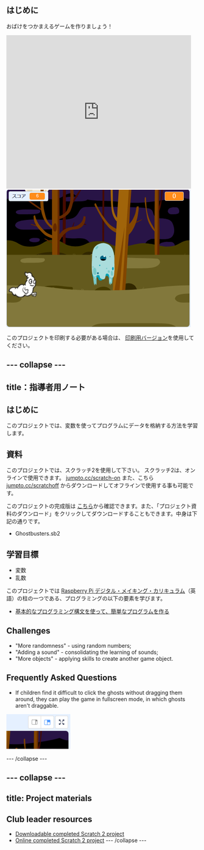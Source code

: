 ## はじめに

おばけをつかまえるゲームを作りましょう！

<div class="scratch-preview">
  <iframe allowtransparency="true" width="485" height="402" src="https://scratch.mit.edu/projects/embed/60787262/?autostart=false" frameborder="0"></iframe>
  <img src="images/ghost-final.png">
</div>

このプロジェクトを印刷する必要がある場合は、 [印刷用バージョン](https://projects.raspberrypi.org/en/projects/ghostbusters/print)を使用してください。

## \--- collapse \---

## title：指導者用ノート

## はじめに

このプロジェクトでは、変数を使ってプログラムにデータを格納する方法を学習します。

## 資料

このプロジェクトでは、スクラッチ2を使用して下さい。 スクラッチ2は、オンラインで使用できます。 [jumpto.cc/scratch-on](http://jumpto.cc/scratch-on) また、こちら[jumpto.cc/scratchoff](http://jumpto.cc/scratch-off) からダウンロードしてオフラインで使用する事も可能です。

このプロジェクトの完成版は [こちら](http://scratch.mit.edu/projects/60787262/#editor)から確認できます。また、「プロジェクト資料のダウンロード」をクリックしてダウンロードすることもできます。中身は下記の通りです。

* Ghostbusters.sb2

## 学習目標

* 変数
* 乱数

このプロジェクトでは [Raspberry Pi デジタル・メイキング・カリキュラム](http://rpf.io/curriculum)（英語）の柱の一つである、プログラミングの以下の要素を学びます。

* [基本的なプログラミング構文を使って、簡単なプログラムを作る](https://www.raspberrypi.org/curriculum/programming/creator)

## Challenges

* "More randomness" - using random numbers;
* "Adding a sound" - consolidating the learning of sounds;
* "More objects" - applying skills to create another game object.

## Frequently Asked Questions

* If children find it difficult to click the ghosts without dragging them around, they can play the game in fullscreen mode, in which ghosts aren't draggable.

![screenshot](images/ghost-fullscreen.png)

\--- /collapse \---

## \--- collapse \---

## title: Project materials

## Club leader resources

* [Downloadable completed Scratch 2 project](resources/Ghostbusters.sb2)
* [Online completed Scratch 2 project](http://scratch.mit.edu/projects/60787262/#editor) \--- /collapse \---